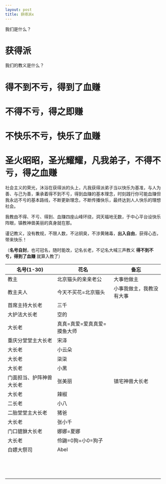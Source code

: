 ```yaml
---
layout: post
title: 获得派x
---
```


我们是什么？

# 获得派

我们的教义是什么？

# 得不到不亏，得到了血赚

# 不得不亏，得之即赚

# 不快乐不亏，快乐了血赚

# 圣火昭昭，圣光耀耀，凡我弟子，不得不亏，得之血赚

社会主义的荣光，沐浴在获得派的头上，凡我获得派弟子当以快乐为基准，与人为善、与己为善，秉承着得不到不亏，得到血赚的基本理念，时刻践行你可能血赚但我永远不亏的基本路线，不断更新理念，不断传播快乐，最终达到人人快乐的理想社会。

我教由不得、不亏、得到、血赚四座山峰环绕，洞天福地无数，于中心平台设快乐阵眼，镇教神兽美丽的真身就在那。



谨记教义，没有教规，不限人数，不沾铜臭，不涉黄赌毒，**出入自由**，获得心态，带来快乐！

（**名号自封**，也可冠名，随时能改，记名长老，不记名大喊三声教义  **得不到不亏，得到了血赚**  就算入教了）





| 名号(1-30)               | 花名                        | 备忘                     |
| ------------------------ | --------------------------- | ------------------------ |
| 教主                     | 北京猫头的亲亲老公          | 大事他做主               |
| 教主夫人                 | 今天不买花=北京猫头         | 小事我做主，我教没有大事 |
| 首席主持大长老           | 三千                        |                          |
| 大护法大长老             | 空的                        |                          |
| 大长老                   | 真真=真爱=爱真真爱=摸鱼大师 |                          |
| 重庆分堂堂主大长老       | 宋泽                        |                          |
| 大长老                   | 小云朵                      |                          |
| 大长老                   | 柒柒                        |                          |
| 大长老                   | 小黑                        |                          |
| 门面担当、护阵神兽大长老 | 张美丽                      | 镇宅神兽大长老           |
| 大长老                   | 辣椒                        |                          |
| 二长老                   | 小八                        |                          |
| 二胎堂堂主大长老         | 猪爸                        |                          |
| 大长老                   | 张小千                      |                          |
| 门口貔貅大长老           | 娜娜=夏娜                   |                          |
| 大长老                   | 伶鼬=0狗=小0=狗子           |                          |
| 白嫖大祭司               | Abel                        |                          |
|                          |                             |                          |
|                          |                             |                          |
|                          |                             |                          |
|                          |                             |                          |
|                          |                             |                          |
|                          |                             |                          |
|                          |                             |                          |
|                          |                             |                          |
|                          |                             |                          |
|                          |                             |                          |
|                          |                             |                          |
|                          |                             |                          |
|                          |                             |                          |





